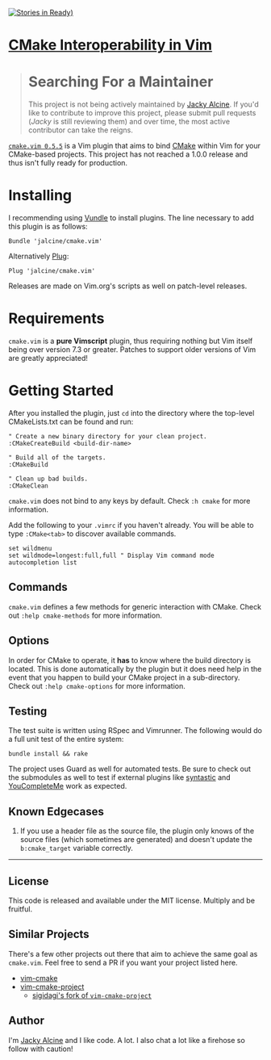 [![Stories in Ready][waffle:img])][waffle:link]
# [CMake Interoperability in Vim][site]

> # Searching For a Maintainer
> This project is not being actively maintained by [Jacky Alcine][jalcine]. If
> you'd like to contribute to improve this project, please submit pull requests
> (*Jacky* is still reviewing them) and over time, the most active contributor
> can take the reigns.

[`cmake.vim 0.5.5`][release] is a Vim plugin that aims to bind [CMake][cmake]
within Vim for your CMake-based projects. This project has not reached a 1.0.0 
release and thus isn't fully ready for production.

# Installing

I recommending using [Vundle][vundle] to install plugins. The line necessary
to add this plugin is as follows:

```viml
Bundle 'jalcine/cmake.vim'
```

Alternatively [Plug][vim-plug]:

```viml
Plug 'jalcine/cmake.vim'
```

Releases are made on Vim.org's scripts as well on patch-level releases.

# Requirements

`cmake.vim` is a **pure Vimscript** plugin, thus requiring nothing but Vim
itself being over version 7.3 or greater. Patches to support older versions of
Vim are greatly appreciated!

# Getting Started

After you installed the plugin, just `cd` into the directory where the
top-level CMakeLists.txt can be found and run:

```viml
" Create a new binary directory for your clean project.
:CMakeCreateBuild <build-dir-name>

" Build all of the targets.
:CMakeBuild

" Clean up bad builds.
:CMakeClean
```

`cmake.vim` does not bind to any keys by default. Check `:h cmake` for more
information.

Add the following to your `.vimrc` if you haven't already. 
You will be able to type `:CMake<tab>` to discover available commands.

```viml
set wildmenu
set wildmode=longest:full,full " Display Vim command mode autocompletion list
```

## Commands

`cmake.vim` defines a few methods for generic interaction with CMake. Check
out `:help cmake-methods` for more information.

## Options

In order for CMake to operate, it **has** to know where the build directory is
located. This is done automatically by the plugin but it does need help in the
event that you happen to build your CMake project in a sub-directory. Check
out `:help cmake-options` for more information.

## Testing

The test suite is written using RSpec and Vimrunner. The following would do a
full unit test of the entire system:

```
bundle install && rake
```

The project uses Guard as well for automated tests. Be sure to check out the
submodules as well to test if external plugins like [syntastic][] and 
[YouCompleteMe][ycm] work as expected.

## Known Edgecases
 1. If you use a header file as the source file, the plugin only knows of the
    source files (which sometimes are generated) and doesn't update the
   `b:cmake_target` variable correctly.

----

## License

This code is released and available under the MIT license. Multiply and be
fruitful.

## Similar Projects

There's a few other projects out there that aim to achieve the same goal as
`cmake.vim`. Feel free to send a PR if you want your project listed here.

  + [vim-cmake](https://github.com/vhdirk/vim-cmake)
  + [vim-cmake-project](https://github.com/Ignotus/vim-cmake-project)
    + [sigidagi's fork of `vim-cmake-project`](https://github.com/sigidagi/vim-cmake-project)

## Author

I'm [Jacky Alcine][jalcine] and I like code. A lot. I also chat a lot like a
firehose so follow with caution!

[vundle]: https://github.com/gmarik/Vundle.vim
[vim-plug]: https://github.com/junegunn/vim-plug
[cmake]: http://cmake.org
[syntastic]: https://github.com/scrooloose/syntastic
[ycm]: https://github.com/Valloric/YouCompleteMe/
[jalcine]: https://jacky.wtf/
[vimux]: https://github.com/benmills/vimux
[site]: https://jalcine.github.io/cmake.vim
[release]: https://github.com/jalcine/cmake.vim/tree/v0.4.1
[waffle:img]: https://badge.waffle.io/jalcine/cmake.vim.png?label=ready
[waffle:link]: https://waffle.io/jalcine/cmake.vim
